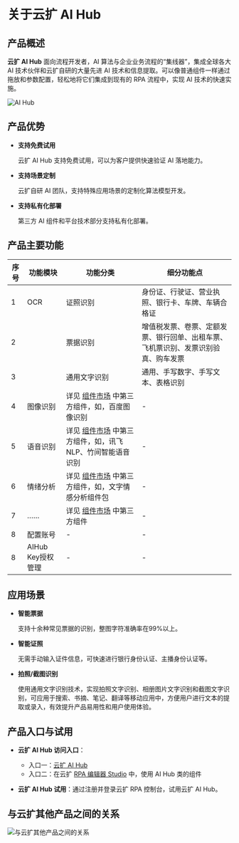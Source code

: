 # 关于云扩 AI Hub

## 产品概述

**云扩 AI Hub** 面向流程开发者，AI 算法与企业业务流程的“集线器”，集成全球各大 AI 技术伙伴和云扩自研的大量先进 AI 技术和信息提取。可以像普通组件一样通过拖放和参数配置，轻松地将它们集成到现有的 RPA 流程中，实现 AI 技术的快速实施。

![AI Hub](https://docimages.blob.core.chinacloudapi.cn/images/AIHub/AIHub20210804.png)

## 产品优势

- **支持免费试用**

    云扩 AI Hub 支持免费试用，可以为客户提供快速验证 AI 落地能力。

- **支持场景定制**

    云扩自研 AI 团队，支持特殊应用场景的定制化算法模型开发。

- **支持私有化部署**

    第三方 AI 组件和平台技术部分支持私有化部署。

## 产品主要功能

序号 | 功能模块 | 功能分类 | 细分功能点
---------|----------|---------|---------
 1 | OCR | 证照识别| 身份证、行驶证、营业执照、银行卡、车牌、车辆合格证
 2 |     | 票据识别| 增值税发票、卷票、定额发票、银行回单、出租车票、飞机票识别、发票识别验真、购车发票
 3 |     | 通用文字识别| 通用、手写数字、手写文本、表格识别
 4 |图像识别|详见 [组件市场](https://marketplace.encoo.com/#/activity?lang=zh-cn) 中第三方组件，如，百度图像识别 |-
 5 |语音识别|详见 [组件市场](https://marketplace.encoo.com/#/activity?lang=zh-cn) 中第三方组件，如，讯飞 NLP、竹间智能语音识别 |-
 6 |情绪分析|详见 [组件市场](https://marketplace.encoo.com/#/activity?lang=zh-cn) 中第三方组件，如，文字情感分析组件包 |-
 7 |……|详见 [组件市场](https://marketplace.encoo.com/#/activity?lang=zh-cn) 中第三方组件 |-
 8 |配置账号|- |-
 8 |AIHub Key授权管理|- |-

## 应用场景

- **智能票据**

    支持十余种常见票据的识别，整图字符准确率在99%以上。

- **智能证照**

    无需手动输入证件信息，可快速进行银行身份认证、主播身份认证等。

- **拍照/截图识别**

    使用通用文字识别技术，实现拍照文字识别、相册图片文字识别和截图文字识别，可应用于搜索、书摘、笔记、翻译等移动应用中，方便用户进行文本的提取或录入，有效提升产品易用性和用户使用体验。

## 产品入口与试用

- **云扩 AI Hub 访问入口**：
    - 入口一：[云扩 AI Hub](https://aihub.encoo.com/aiService)
    - 入口二：在云扩 [RPA 编辑器 Studio](../Studio/README.md) 中，使用 AI Hub 类的组件

- **云扩 AI Hub 试用**：通过注册并登录云扩 RPA 控制台，试用云扩 AI Hub。

## 与云扩其他产品之间的关系

![与云扩其他产品之间的关系](https://docimages.blob.core.chinacloudapi.cn/images/AIHub/aihubproduct20211102.png)
